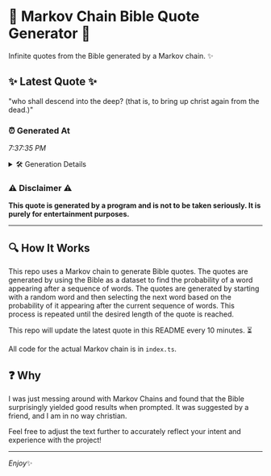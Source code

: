 # 📖 Markov Chain Bible Quote Generator 📖

Infinite quotes from the Bible generated by a Markov chain. ✨

## ✨ Latest Quote ✨
"who shall descend into the deep? (that is, to bring up christ again from the dead.)"

### ⏰ Generated At
*7:37:35 PM*

<details>
    <summary>🛠️ Generation Details</summary>
    <p>
        <strong>🌱 Seed:</strong> who<br>
        <strong>🔄 Iterations:</strong> 15<br>
        <strong>📜 Context History:</strong><br>[ who ]: shall<br>[ who, shall ]: descend<br>[ who, shall, descend ]: into<br>[ who, shall, descend, into ]: the<br>[ who, shall, descend, into, the ]: deep?<br>[ who, shall, descend, into, the, deep? ]: (that<br>[ shall, descend, into, the, deep?, (that ]: is,<br>[ descend, into, the, deep?, (that, is, ]: to<br>[ into, the, deep?, (that, is,, to ]: bring<br>[ the, deep?, (that, is,, to, bring ]: up<br>[ deep?, (that, is,, to, bring, up ]: christ<br>[ (that, is,, to, bring, up, christ ]: again<br>[ is,, to, bring, up, christ, again ]: from<br>[ to, bring, up, christ, again, from ]: the<br>[ bring, up, christ, again, from, the ]: dead.)<br>
    </p>
</details>

### ⚠️ Disclaimer ⚠️
**This quote is generated by a program and is not to be taken seriously. It is purely for entertainment purposes.**

---

## 🔍 How It Works

This repo uses a Markov chain to generate Bible quotes. The quotes are generated by using the Bible as a dataset to find the probability of a word appearing after a sequence of words. The quotes are generated by starting with a random word and then selecting the next word based on the probability of it appearing after the current sequence of words. This process is repeated until the desired length of the quote is reached.

This repo will update the latest quote in this README every 10 minutes. ⏳

All code for the actual Markov chain is in `index.ts`.

## ❓ Why

I was just messing around with Markov Chains and found that the Bible surprisingly yielded good results when prompted. 
It was suggested by a friend, and I am in no way christian.

Feel free to adjust the text further to accurately reflect your intent and experience with the project!

---

*Enjoy*✨
